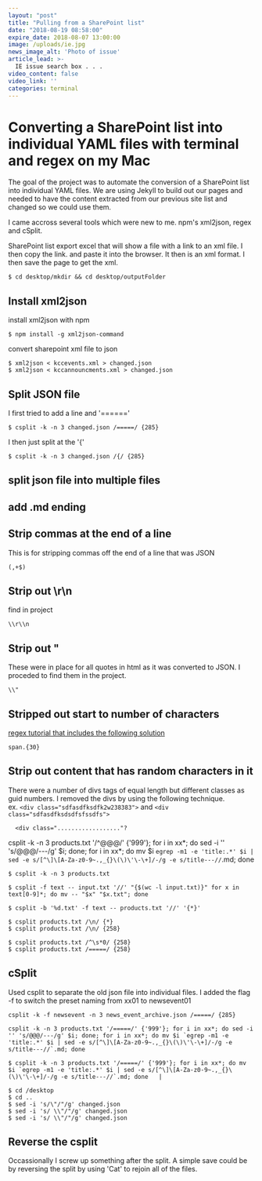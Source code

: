 ```yaml
---
layout: "post"
title: "Pulling from a SharePoint list"
date: "2018-08-19 08:58:00"
expire_date: 2018-08-07 13:00:00
image: /uploads/ie.jpg
news_image_alt: 'Photo of issue'
article_lead: >-
  IE issue search box . . .
video_content: false
video_link: ''
categories: terminal
---
```


# Converting a SharePoint list into individual YAML files with terminal and regex on my Mac

The goal of the project was to automate the conversion of a SharePoint list into individual YAML files. We are using Jekyll to build out our pages and needed to have the content extracted from our previous site list and changed so we could use them.

I came accross several tools which were new to me. npm's xml2json, regex and cSplit.

SharePoint list export excel
that will show a file with a link to an xml file.
I then copy the link. and paste it into the browser.
It then is an xml format.
I then save the page to get the xml.
    
    $ cd desktop/mkdir && cd desktop/outputFolder

## Install xml2json

install xml2json with npm

    $ npm install -g xml2json-command
    
convert sharepoint xml file to json

    $ xml2json < kccevents.xml > changed.json
    $ xml2json < kccannouncments.xml > changed.json

## Split JSON file
I first tried to add a line and '======'
    
    $ csplit -k -n 3 changed.json /=====/ {285}
    
I then just split at the '{'
    
    $ csplit -k -n 3 changed.json /{/ {285}
    
## split json file into multiple files
## add .md ending

## Strip commas at the end of a line

This is for stripping commas off the end of a line that was JSON

    (,+$)

## Strip out \\r\\n

find in project

    \\r\\n

## Strip out \" 

These were in place for all quotes in html as it was converted to JSON. I proceded to find them in the project.

    \\"

## Stripped out start to number of characters

[regex tutorial that includes the following solution](https://www.icewarp.com/support/online_help/203030104.htm)

    span.{30}
    
## Strip out content that has random characters in it

There were a number of divs tags of equal length but different classes as guid numbers. I removed the divs by using the following technique.
<br>ex. `<div class="sdfasdfksdfk2w238383">` and `<div class="sdfasdfksdsdfsfssdfs">`
    
      <div class=".................."?

csplit -k -n 3 products.txt '/^@@@/' {'999'}; for i in xx*; do sed -i '' 's/@@@/---/g' $i; done; for i in xx*; do mv $i `egrep -m1 -e 'title:.*' $i | sed -e s/[^\]\[A-Za-z0-9~.,_{}\(\)\'\-\+]/-/g -e s/title---//`.md; done

    $ csplit -k -n 3 products.txt

    $ csplit -f text -- input.txt '//' "{$(wc -l input.txt)}" for x in text[0-9]*; do mv -- "$x" "$x.txt"; done

    $ csplit -b '%d.txt' -f text -- products.txt '//' '{*}'
    
    $ csplit products.txt /\n/ {*}
    $ csplit products.txt /\n/ {258}

    $ csplit products.txt /^\s*0/ {258}
    $ csplit products.txt /=====/ {258}

## cSplit

Used csplit to separate the old json file into individual files. I added the flag -f to switch the preset naming from xx01 to newsevent01
 
    csplit -k -f newsevent -n 3 news_event_archive.json /=====/ {285}

    csplit -k -n 3 products.txt '/=====/' {'999'}; for i in xx*; do sed -i '' 's/@@@/---/g' $i; done; for i in xx*; do mv $i `egrep -m1 -e 'title:.*' $i | sed -e s/[^\]\[A-Za-z0-9~.,_{}\(\)\'\-\+]/-/g -e s/title---//`.md; done

    $ csplit -k -n 3 products.txt '/=====/' {'999'}; for i in xx*; do mv $i `egrep -m1 -e 'title:.*' $i | sed -e s/[^\]\[A-Za-z0-9~.,_{}\(\)\'\-\+]/-/g -e s/title---//`.md; done   |  
    
    $ cd /desktop
    $ cd ..
    $ sed -i 's/\"/"/g' changed.json
    $ sed -i 's/ \\"/"/g' changed.json
    $ sed -i 's/ \\"/"/g' changed.json

## Reverse the csplit

Occassionally I screw up something after the split. A simple save could be by reversing the split by using 'Cat' to rejoin all of the files.
